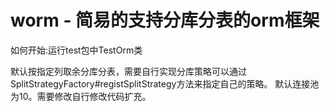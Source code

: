 # worm - 简易的支持分库分表的orm框架

如何开始:运行test包中TestOrm类

默认按指定列取余分库分表，需要自行实现分库策略可以通过SplitStrategyFactory#registSplitStrategy方法来指定自己的策略。
默认连接池为10。需要修改自行修改代码扩充。
